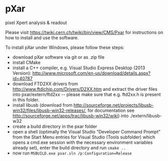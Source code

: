 pXar
====

pixel Xpert analysis &amp; readout

Please visit https://twiki.cern.ch/twiki/bin/view/CMS/Pxar for instructions on how to install and use the software.

To install pXar under Windows, please follow these steps:
- download pXar software via git or as .zip file
- install CMake
- install a C++ compiler, e.g. Visual Studio Express Desktop (2013 Version): http://www.microsoft.com/en-us/download/details.aspx?id=40787
- download FTD2XX drivers from http://www.ftdichip.com/Drivers/D2XX.htm and extract the driver files into pxar/extern/ftd2xx -- please make sure that e.g. ftd2xx.h is present in this folder.
- install libusb (download from http://sourceforge.net/projects/libusb-win32/files/libusb-win32-releases/, for documentation see http://sourceforge.net/apps/trac/libusb-win32/wiki) into ./extern/libusb-w32
- create a build directory in the pxar folder
- open a shell (optimally the Visual Studio "Developer Command Prompt" from the Start Menu entries for Visual Studio (Tools subfolder) which opens a cmd.exe session with the necessary environment variables already set), enter the build directory and run ```cmake ..```
- now run ```MSBUILD.exe pxar.sln /p:Configuration=Release```
